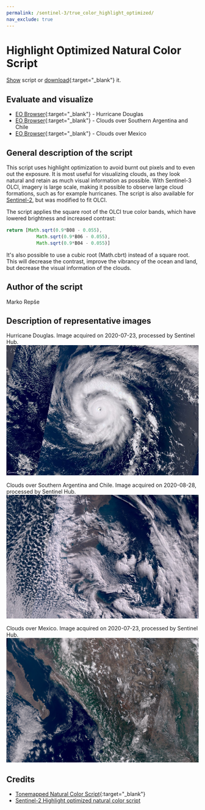 ```yaml
---
permalink: /sentinel-3/true_color_highlight_optimized/
nav_exclude: true
---
```


# Highlight Optimized Natural Color Script

<a href="#" id='togglescript'>Show</a> script or [download](script.js){:target="_blank"} it.
<div id='script_view' style="display:none">
{% highlight javascript %}
{% include_relative script.js %}
{% endhighlight %}
</div>

## Evaluate and visualize   
 - [EO Browser](https://sentinelshare.page.link/Nn6S){:target="_blank"} - Hurricane Douglas
 - [EO Browser](https://sentinelshare.page.link/KATy){:target="_blank"} - Clouds over Southern Argentina and Chile
 - [EO Browser](https://sentinelshare.page.link/Qf25){:target="_blank"} - Clouds over Mexico


## General description of the script

This script uses highlight optimization to avoid burnt out pixels and to even out the exposure. It is most useful for visualizing clouds, as they look natural and retain as much visual information as possible. With Sentinel-3 OLCI, imagery is large scale, making it possible to observe large cloud formations, such as for example hurricanes. The script is also available for [Sentinel-2](https://custom-scripts.sentinel-hub.com/sentinel-2/highlight_optimized_natural_color/), but was modified to fit OLCI. 

The script applies the square root of the OLCI true color bands, which have lowered brightness and increased contrast: 

```javascript
return [Math.sqrt(0.9*B08 - 0.055),
           Math.sqrt(0.9*B06 - 0.055),
           Math.sqrt(0.9*B04 - 0.055)]
```

It's also possible to use a cubic root (Math.cbrt) instead of a square root. This will decrease the contrast, improve the vibrancy of the ocean and land, but decrease the visual information of the clouds. 

## Author of the script

Marko Repše

## Description of representative images

Hurricane Douglas. Image acquired on 2020-07-23, processed by Sentinel Hub. 
![Douglas](fig/fig1.jpg)

Clouds over Southern Argentina and Chile. Image acquired on 2020-08-28, processed by Sentinel Hub. 
![Chile clouds](fig/fig2.jpg)

Clouds over Mexico. Image acquired on 2020-07-23, processed by Sentinel Hub. 
![Mexico clouds](fig/fig3.png)

## Credits

 - [Tonemapped Natural Color Script](https://custom-scripts.sentinel-hub.com/sentinel-2/tonemapped_natural_color/){:target="_blank"} 
 - [Sentinel-2 Highlight optimized natural color script](https://custom-scripts.sentinel-hub.com/sentinel-2/highlight_optimized_natural_color/)
